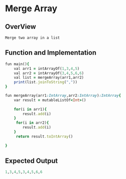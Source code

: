 # Merge Array

## OverView

   	Merge two array in a list

## Function and Implementation
```ruby
fun main(){
    val arr1 = intArrayOf(1,3,4,5)
    val arr2 = intArrayOf(3,4,5,6,6)
    val list = mergeArray(arr1,arr2)
    print(list.joinToString(","))
}
```
```ruby
fun mergeArray(arr1:IntArray,arr2:IntArray):IntArray{
    var result = mutableListOf<Int>()
    
    for(i in arr1){
        result.add(i)
    }
     for(i in arr2){
        result.add(i)
    }
     return result.toIntArray()
    
}
```

## Expected Output

```ruby
1,3,4,5,3,4,5,6,6
```